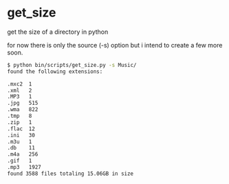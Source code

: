 # get_size
get the size of a directory in python

for now there is only the source (-s) option but i intend to create a few more soon.

```bash
$ python bin/scripts/get_size.py -s Music/
found the following extensions:

.mxc2  1
.xml   2
.MP3   1
.jpg   515
.wma   822
.tmp   8
.zip   1
.flac  12
.ini   30
.m3u   1
.db    11
.m4a   256
.gif   1
.mp3   1927
found 3588 files totaling 15.06GB in size
```
